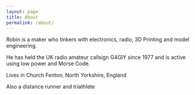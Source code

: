 ```yaml
---
layout: page
title: About
permalink: /about/
---
```


Robin is a maker who tinkers with electronics, radio, 3D Printing and model engineering.

He has held the UK radio amateur callsign G4GIY since 1977 and is active using low power
and Morse Code.

Lives in Church Fenton, North Yorkshire, England

Also a distance runner and triathlete